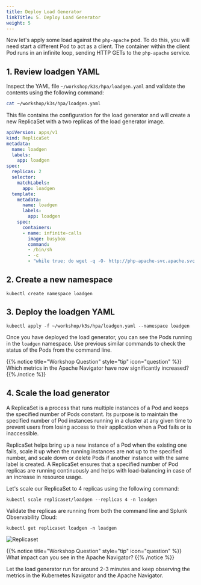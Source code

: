 ```yaml
---
title: Deploy Load Generator
linkTitle: 5. Deploy Load Generator
weight: 5
---
```


Now let's apply some load against the `php-apache` pod. To do this, you will need start a different Pod to act as a client. The container within the client Pod runs in an infinite loop, sending HTTP GETs to the `php-apache` service.

## 1. Review loadgen YAML

Inspect the YAML file `~/workshop/k3s/hpa/loadgen.yaml` and validate the contents using the following command:

``` bash
cat ~/workshop/k3s/hpa/loadgen.yaml
```

This file contains the configuration for the load generator and will create a new ReplicaSet with a two replicas of the load generator image.

``` yaml
apiVersion: apps/v1
kind: ReplicaSet
metadata:
  name: loadgen
  labels:
    app: loadgen
spec:
  replicas: 2
  selector:
    matchLabels:
      app: loadgen
  template:
    metadata:
      name: loadgen
      labels:
        app: loadgen
    spec:
      containers:
      - name: infinite-calls
        image: busybox
        command:
        - /bin/sh
        - -c
        - "while true; do wget -q -O- http://php-apache-svc.apache.svc.cluster.local; done"
```

## 2. Create a new namespace

``` text
kubectl create namespace loadgen
```

## 3. Deploy the loadgen YAML

``` text
kubectl apply -f ~/workshop/k3s/hpa/loadgen.yaml --namespace loadgen
```

Once you have deployed the load generator, you can see the Pods running in the `loadgen` namespace. Use previous similar commands to check the status of the Pods from the command line.

{{% notice title="Workshop Question" style="tip" icon="question" %}}
Which metrics in the Apache Navigator have now significantly increased?
{{% /notice %}}

## 4. Scale the load generator

A ReplicaSet is a process that runs multiple instances of a Pod and keeps the specified number of Pods constant. Its purpose is to maintain the specified number of Pod instances running in a cluster at any given time to prevent users from losing access to their application when a Pod fails or is inaccessible.

ReplicaSet helps bring up a new instance of a Pod when the existing one fails, scale it up when the running instances are not up to the specified number, and scale down or delete Pods if another instance with the same label is created. A ReplicaSet ensures that a specified number of Pod replicas are running continuously and helps with load-balancing in case of an increase in resource usage.

Let's scale our ReplicaSet to 4 replicas using the following command:

``` text
kubectl scale replicaset/loadgen --replicas 4 -n loadgen
```

Validate the replicas are running from both the command line and Splunk Observability Cloud:

``` text
kubectl get replicaset loadgen -n loadgen
```

![Replicaset](../images/k8s-workload-replicaset.png)

{{% notice title="Workshop Question" style="tip" icon="question" %}}
What impact can you see in the Apache Navigator?
{{% /notice %}}

Let the load generator run for around 2-3 minutes and keep observing the metrics in the Kubernetes Navigator and the Apache Navigator.
